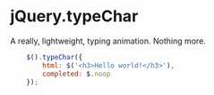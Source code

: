 # jQuery.typeChar

A really, lightweight, typing animation. Nothing more.

```javascript
	$().typeChar({
		html: $('<h3>Hello world!</h3>'),
		completed: $.noop
	});
```
